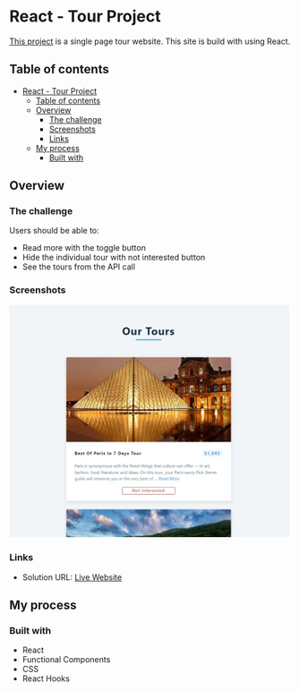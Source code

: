 # React - Tour Project

[This project](https://gurhanalan.github.io/React-Tour2-Project/) is a single page tour website. This site is build with using React.

## Table of contents

- [React - Tour Project](#react---tour-project)
  - [Table of contents](#table-of-contents)
  - [Overview](#overview)
    - [The challenge](#the-challenge)
    - [Screenshots](#screenshots)
    - [Links](#links)
  - [My process](#my-process)
    - [Built with](#built-with)

## Overview

### The challenge

Users should be able to:

<!-- -   View the optimal layout for the app depending on their device's screen size -->

-   Read more with the toggle button
-   Hide the individual tour with not interested button
-   See the tours from the API call

<!-- -   Change the position, color, shape and size of a box by click the control buttons. -->

### Screenshots

<!-- <img  src="./public/screenshot/johnportfolio1.jpg" alt="html" height=400 width=500><br/> -->

<img  src="./public/screenshot/toursreact2.jpg" alt="html"  width=500><br/>


<!-- ![](img/csspropertychanger.jpg) -->

### Links

-   Solution URL: [Live Website](https://gurhanalan.github.io/React-Tour2-Project/)

## My process

### Built with

-   React
-   Functional Components
-   CSS
-   React Hooks
